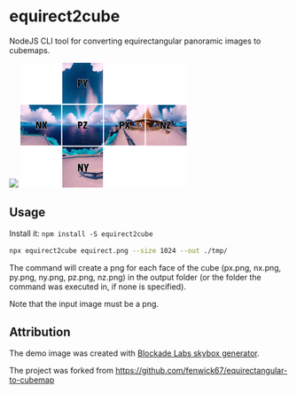 # equirect2cube
NodeJS CLI tool for converting equirectangular panoramic images to cubemaps.

<img src='./equirect.png' width="300">
<img src='./faces.png' width="300">

## Usage

Install it: `npm install -S equirect2cube`

```sh
npx equirect2cube equirect.png --size 1024 --out ./tmp/
```

The command will create a png for each face of the cube (px.png, nx.png, py.png, ny.png, pz.png, nz.png) in the output folder (or the folder the command was executed in, if none is specified).

Note that the input image must be a png. 

## Attribution

The demo image was created with [Blockade Labs skybox generator](https://skybox.blockadelabs.com/).

The project was forked from https://github.com/fenwick67/equirectangular-to-cubemap